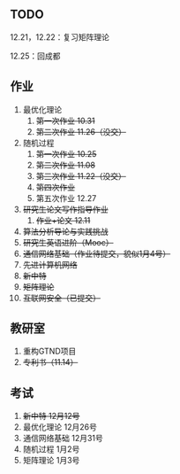 ## TODO
12.21，12.22：复习矩阵理论

12.25：回成都

## 作业

1. 最优化理论
	1. ~~第一次作业 10.31~~
	2. ~~第二次作业 11.26（没交）~~
2. 随机过程
	1. ~~第一次作业 10.25~~
	2. ~~第二次作业 11.08~~
	3. ~~第三次作业 11.22（没交）~~
	4. ~~第四次作业~~ 
	5. 第五次作业 12.27
3. ~~研究生论文写作指导作业~~
	1. ~~作业+论文 12.11~~ 
4. ~~算法分析导论与实践挑战~~
5. ~~研究生英语进阶（Mooc）~~
6. ~~通信网络基础（作业待提交，貌似1月4号）~~
7. ~~先进计算机网络~~
8. ~~新中特~~
9. ~~矩阵理论~~
10. ~~互联网安全（已提交）~~

## 教研室
1. 重构GTND项目
2. ~~专利书（11.14）~~
## 考试 

1. ~~新中特 12月12号~~
2. 最优化理论 12月26号
3. 通信网络基础 12月31号
4. 随机过程 1月2号
5. 矩阵理论 1月3号




